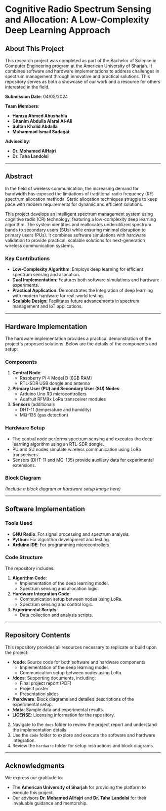 # Cognitive Radio Spectrum Sensing and Allocation: A Low-Complexity Deep Learning Approach

## About This Project

This research project was completed as part of the Bachelor of Science in Computer Engineering program at the American University of Sharjah. It combines software and hardware implementations to address challenges in spectrum management through innovative and practical solutions. This repository serves as both a showcase of our work and a resource for others interested in the field. 

**Submission Date**: 04/05/2024

**Team Members**:

- **Hamza Ahmed Abushahla**
- **Ghanim Abdulla Alarai Al-Ali**
- **Sultan Khalid Abdalla**
- **Muhammad Ismail Sadaqat**

**Advised by**:

- **Dr. Mohamed AlHajri**
- **Dr. Taha Landolsi**

---

## Abstract

In the field of wireless communication, the increasing demand for bandwidth has exposed the limitations of traditional radio frequency (RF) spectrum allocation methods. Static allocation techniques struggle to keep pace with modern requirements for dynamic and efficient solutions.

This project develops an intelligent spectrum management system using cognitive radio (CR) technology, featuring a low-complexity deep learning algorithm. The system identifies and reallocates underutilized spectrum bands to secondary users (SUs) while ensuring minimal disruption to primary users (PUs). It combines software simulations with hardware validation to provide practical, scalable solutions for next-generation wireless communication systems.

### Key Contributions

- **Low-Complexity Algorithm**: Employs deep learning for efficient spectrum sensing and allocation.
- **Dual Implementation**: Features both software simulations and hardware experiments.
- **Practical Application**: Demonstrates the integration of deep learning with modern hardware for real-world testing.
- **Scalable Design**: Facilitates future advancements in spectrum management and IoT applications.

---

## Hardware Implementation

The hardware implementation provides a practical demonstration of the project's proposed solutions. Below are the details of the components and setup:

### Components

1. **Central Node**:
   - Raspberry Pi 4 Model B (8GB RAM)
   - RTL-SDR USB dongle and antenna
2. **Primary User (PU) and Secondary User (SU) Nodes**:
   - Arduino Uno R3 microcontrollers
   - Adafruit RFM9x LoRa transceiver modules
3. **Sensors** (additional):
   - DHT-11 (temperature and humidity)
   - MQ-135 (gas detection)

### Hardware Setup

- The central node performs spectrum sensing and executes the deep learning algorithm using an RTL-SDR dongle.
- PU and SU nodes simulate wireless communication using LoRa transceivers.
- Sensors (DHT-11 and MQ-135) provide auxiliary data for experimental extensions.

### Block Diagram

*(Include a block diagram or hardware setup image here)*

---

## Software Implementation

### Tools Used

- **GNU Radio**: For signal processing and spectrum analysis.
- **Python**: For algorithm development and testing.
- **Arduino IDE**: For programming microcontrollers.

### Code Structure

The repository includes:

1. **Algorithm Code**:
   - Implementation of the deep learning model.
   - Spectrum sensing and allocation logic.
2. **Hardware Integration Code**:
   - Communication setup between nodes using LoRa.
   - Spectrum sensing and control logic.
3. **Experimental Scripts**:
   - Data collection and analysis scripts.

---

## Repository Contents

This repository provides all resources necessary to replicate or build upon the project:

- **/code**: Source code for both software and hardware components.
  - Implementation of the deep learning model.
  - Communication setup between nodes using LoRa.
- **/docs**: Supporting documents, including:
  - Final project report (PDF)
  - Project poster
  - Presentation slides
- **/hardware**: Block diagrams and detailed descriptions of the experimental setup.
- **/data**: Sample data and experimental results.
- **LICENSE**: Licensing information for the repository.

2. Navigate to the `docs` folder to review the project report and understand the implementation details.
3. Use the `code` folder to explore and execute the software and hardware integration.
4. Review the `hardware` folder for setup instructions and block diagrams.

---

## Acknowledgments

We express our gratitude to:

- The **American University of Sharjah** for providing the platform to execute this project.
- Our advisors **Dr. Mohamed AlHajri** and **Dr. Taha Landolsi** for their invaluable guidance and mentorship.


